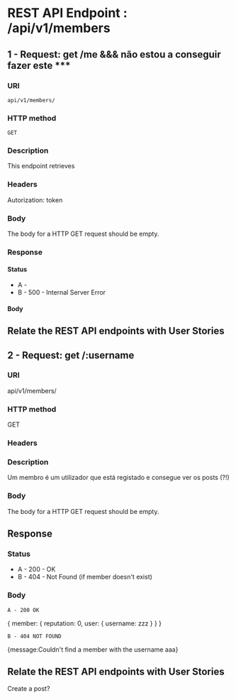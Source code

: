# REST API Endpoint : /api/v1/members

## 1 - Request: get /me   &&& não estou a conseguir fazer este ***
### URI
    api/v1/members/
    
### HTTP method
    GET

### Description
This endpoint retrieves


### Headers
Autorization: token
    
### Body
The body for a HTTP GET request should be empty.

### Response
#### Status
* A - 
* B - 500 - Internal Server Error


#### Body

## Relate the REST API endpoints with User Stories


## 2 - Request: get /:username
### URI
api/v1/members/
    
### HTTP method
GET

### Headers

### Description
Um membro é um utilizador que está registado e consegue ver os posts (?!)
    
### Body
The body for a HTTP GET request should be empty.

## Response
### Status
* A - 200 - OK
* B - 404 - Not Found (if member doesn't exist)

### Body
`A - 200 OK`

{
    member: {
        reputation: 0,
        user: {
            username: zzz
        }
    }
}

`B - 404 NOT FOUND`

 {message:Couldn't find a member with the username aaa}


## Relate the REST API endpoints with User Stories
Create a post?